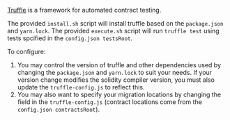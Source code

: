[Truffle](https://github.com/trufflesuite/truffle) is a framework for automated contract testing.

The provided `install.sh` script will install truffle based on the `package.json` and `yarn.lock`. The provided `execute.sh` script will run `truffle test` using tests spcified in the `config.json testsRoot`.

To configure:

1. You may control the version of truffle and other dependencies used by changing the `package.json` and `yarn.lock` to suit your needs. If your version change modifies the solidity compiler version, you must also update the `truffle-config.js` to reflect this.
2. You may also want to specify your migration locations by changing the field in the `truffle-config.js` (contract locations come from the `config.json contractsRoot`).
